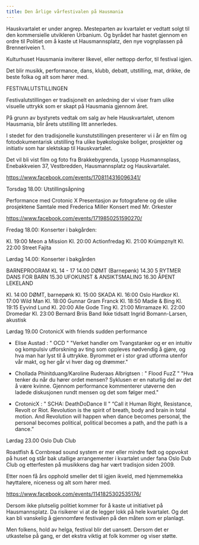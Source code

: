 ```yaml
---
title: Den årlige vårfestivalen på Hausmania
---
```


Hauskvartalet er under angrep. Mesteparten av kvartalet er vedtatt solgt til den kommersielle utvikleren Urbanium. Og byrådet har hastet gjennom en ordre til Politiet om å kaste ut Hausmannsplatz, den nye vognplassen på Brenneriveien 1.

Kulturhuset Hausmania inviterer likevel, eller nettopp derfor, til festival igjen.

Det blir musikk, performance, dans, klubb, debatt, utstilling, mat, drikke, de beste folka og alt som hører med.


FESTIVALUTSTILLINGEN

Festivalutstillingen er tradisjonelt en anledning der vi viser fram ulike visuelle uttrykk som er skapt på Hausmania gjennom året.

På grunn av bystyrets vedtak om salg av hele Hauskvartalet, utenom Hausmania, blir årets utstilling litt annerledes.

I stedet for den tradisjonelle kunstutstillingen presenterer vi i år en film og fotodokumentarisk utstilling fra ulike byøkologiske boliger, prosjekter og initiativ som har slektskap til Hauskvartalet.

Det vil bli vist film og foto fra Brakkebygrenda, Lysopp Husmannsplass, Enebakkveien 37, Vestbredden, Hausmannsplatz og Hauskvartalet.

https://www.facebook.com/events/1708114316096341/

Torsdag 18.00: Utstillingsåpning

Performance med Crotonic X 
Presentasjon av fotografene og de ulike prosjektene 
Samtale med Frederica Miller 
Konsert med Mr. Orkester

https://www.facebook.com/events/1719850251590270/

Fredag 18.00:
Konserter i bakgården:

Kl. 19:00 Meon a Mission
Kl. 20:00 Actionfredag
Kl. 21:00 Krümpznylt
Kl. 22:00 Street Fajita

Lørdag 14.00:
Konserter i bakgården

BARNEPROGRAM KL 14 - 17
14.00  DØMT (Barnepønk)
14.30 5 RYTMER DANS FOR BARN
15.30 UFOKUNST & ANSIKTSMALING
16.30 ÅPENT LEKELAND


Kl. 14:00 DØMT, barnepønk
Kl. 15:00 SKADA
Kl. 16:00 Oslo Hardkor
Kl. 17:00 Wild Man
Kl. 18:00 Gunnar Gram Franck
Kl. 18:50 Madie & Bing
Kl. 19:15 Eyvind Lund
Kl. 20:00 Alle Gode Ting
Kl. 21:00 Mirramaze
Kl. 22:00 Dromedar
Kl. 23:00 Bernard Briis Band
Ikke tidsatt Ingrid Bomann-Larsen, akustisk 

Lørdag 19.00 
CrotonicX with friends sudden performance

- Elise Austad : " OCD "
"Verket handler om Tvangstanker og er en intuitiv og kompulsiv 
utforskning av ting som oppleves nødvendig å gjøre, og hva man har lyst til å uttrykke. 
Byrommet er i stor grad utforma utenfor vår makt, og her går vi hver dag og drømmer."

- Chollada Phinitduang/Karoline Ruderaas Albrigtsen : " Flood FuzZ "
"Hva tenker du når du hører ordet mensen? Syklusen er en naturlig del av det å være kvinne. 
Gjennom performance kommenterer utøverne den ladede diskusjonen rundt mensen og det som følger med."

- CrotonicX : " SCHA: DeathDoDance II "
“Call it Human Right, Resistance, Revolt or Riot. Revolution is the spirit of breath, body and brain in total motion. And Revolution will happen when dance becomes personal, the personal becomes political, political becomes a path, and the path is a dance.” 

Lørdag 23.00 
Oslo Dub Club

Roastfish & Cornbread sound system er mer eller mindre født og oppvokst på huset og står bak utallige arrangementer i kvartalet under fana Oslo Dub Club og etterfesten på musikkens dag har vært tradisjon siden 2009. 

Etter noen få års opphold smeller det til igjen ikveld, med hjemmemekka høyttalere, niceness og alt som hører med. 

https://www.facebook.com/events/1141825302535176/


Dersom ikke plutselig politiet kommer for å kaste ut initiativet på Hausmannsplatz. Da risikerer vi at de legger lokk på hele kvartalet. Og det kan bli vanskelig å gjennomføre festivalen på den måten som er planlagt. 

Men folkens, hold av helga, festival blir det uansett. Dersom det er utkastelse på gang, er det ekstra viktig at folk kommer og viser støtte.


